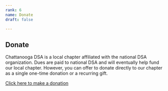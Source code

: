 ```yaml
---
rank: 6
name: Donate
draft: false

---
```

## Donate

Chattanooga DSA is a local chapter affiliated with the national DSA organization. Dues are paid to national DSA and will eventually help fund our local chapter. However, you can offer to donate directly to our chapter as a single one-time donation or a recurring gift.

<div class="container-center">
  <a class="btn" target="_blank" href="https://donorbox.org/chatt-dsa-sustainers">
    Click here to make a donation
  </a>
</div>